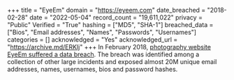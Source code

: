 +++
title = "EyeEm"
domain = "https://eyeem.com"
date_breached = "2018-02-28"
date = "2022-05-04"
record_count = "19,611,022"
privacy = "Public"
Verified = "True"
hashing = ["MD5", "SHA-1"]
breached_data = ["Bios", "Email addresses", "Names", "Passwords", "Usernames"]
categories = []
acknowledged = "Yes"
acknowledged_url = "https://archive.md/ERKlj"
+++
In February 2018, <a href="https://www.theregister.co.uk/2019/02/11/620_million_hacked_accounts_dark_web/" target="_blank" rel="noopener">photography website EyeEm suffered a data breach</a>. The breach was identified among a collection of other large incidents and exposed almost 20M unique email addresses, names, usernames, bios and password hashes.
